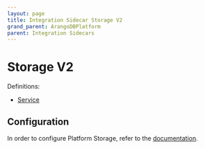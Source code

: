 ```yaml
---
layout: page
title: Integration Sidecar Storage V2
grand_parent: ArangoDBPlatform
parent: Integration Sidecars
---
```


# Storage V2

Definitions:

- [Service](https://github.com/arangodb/kube-arangodb/blob/1.3.0/integrations/storage/v2/definition/storage.proto)

## Configuration

In order to configure Platform Storage, refer to the [documentation](../platform.storage.md).
